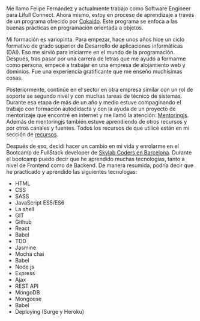 <br>

Me llamo Felipe Fernández y actualmente trabajo como Software Engineer para Lifull Connect. Ahora mismo, estoy en proceso de aprendizaje a través de un programa ofrecido por [Cokaido](https://cokaido.com/). Este programa se enfoca a las buenas prácticas en programación orientada a objetos. 

Mi formación es variopinta. Para empezar, hace unos años hice un ciclo formativo de grado superior de Desarrollo de aplicaciones informáticas (DAI). Eso me sirvió para iniciarme en el mundo de la programación. Después, tras pasar por una carrera de letras que me ayudó a formarme como persona, empecé a trabajar en una empresa de alojamiento web y dominios. Fue una experiencia gratificante que me enseño muchísimas cosas. 

Posteriormente, continúe en el sector en otra empresa similar con un rol de soporte se segundo nivel y con muchas tareas de técnico de sistemas. Durante esa etapa de más de un año y medio estuve compaginando el trabajo con formación autodidacta y con la ayuda de un proyecto de mentorizaje que encontré en internet y me llamó la atención: [Mentoringjs](http://mentoringjs.com/). Además de mentoringjs también estuve aprendiendo de otros recursos y por otros canales y fuentes. Todos los recursos de que utilicé están en mi sección de [recursos](https://felipefcor.github.io/recursos).

Después de eso, decidí hacer un cambio en mi vida y enrolarme en el Bootcamp de FullStack developer de [Skylab Coders en Barcelona](skylabcoders.com). Durante el bootcamp puedo decir que he aprendido muchas tecnologías, tanto a nivel de Frontend como de Backend. De manera resumida, podría decir que he practicado y aprendido las siguientes tecnologas:


- HTML
- CSS
- SASS
- JavaScript ES5/ES6
- La shell
- GIT
- Github
- React
- Babel
- TDD
- Jasmine
- Mocha chai
- Babel
- Node js
- Express
- Ajax
- REST API
- MongoDB
- Mongoose
- Babel
- Deploying (Surge y Heroku)



